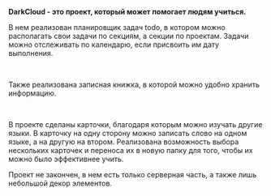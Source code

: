 <strong>DarkCloud - это проект, который может помогает людям учиться.</strong>
<p>В нем реализован планировщик задач todo, в котором можно располагать свои задачи по секциям, а секции по проектам. Задачи можно отслеживать по календарю, если присвоить им дату выполнения. </p><br>
<p>Также  реализована записная книжка, в которой можно удобно хранить информацию.</p><br>
<p>В проекте сделаны карточки, благодаря которым можно изучать другие языки. В карточку на одну сторону можно записать слово на одном языке, а на другую на втором. 
Реализована возможность выбора нескольких карточек и переноса их в новую папку для того, чтобы их можно было эффективнее учить.</p>
<p>Проект не закончен, в нем есть только серверная часть, а также лишь небольшой декор элементов.</p>
